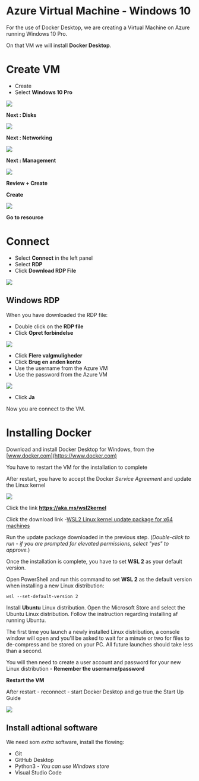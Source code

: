 # Azure Virtual Machine - Windows 10
For the use of Docker Desktop, we are creating a Virtual Machine on Azure running Windows 10 Pro.

On that VM we will install **Docker Desktop**.


# Create VM

- Create
- Select **Windows 10 Pro**

![](./image/win-docker-1.jpg)

**Next : Disks**

![](./image/win-docker-2.jpg)

**Next : Networking**

![](./image/win-docker-3.jpg)

**Next : Management**

![](./image/win-docker-4.jpg)

**Review + Create**

**Create**

![](./image/win-docker-5.jpg)

**Go to resource**

# Connect

- Select **Connect** in the left panel
- Select **RDP**
- Click **Download RDP File**

![](./image/win-docker-6.jpg)

## Windows RDP
When you have downloaded the RDP file:

- Double click on the **RDP file**
- Click **Opret forbindelse**

![](./image/win-docker-7.jpg)

- Click **Flere valgmuligheder**
- Click **Brug en anden konto**
- Use the username from the Azure VM
- Use the password from the Azure VM

![](./image/win-docker-8.jpg)

- Click **Ja**

Now you are connect to the VM.

# Installing Docker
Download and install Docker Desktop for Windows, from the [www.docker.com](https://www.docker.com)

You have to restart the VM for the installation to complete

After restart, you have to accept the Docker *Service Agreement* and update the Linux kernel

![](./image/win-docker-9.jpg)

Click the link **https://aka.ms/wsl2kernel**

Click the download link -[WSL2 Linux kernel update package for x64 machines](https://wslstorestorage.blob.core.windows.net/wslblob/wsl_update_x64.msi)

Run the update package downloaded in the previous step. (*Double-click to run - if you are prompted for elevated permissions, select "yes" to approve.*)

Once the installation is complete, you have to set **WSL 2** as your default version.

Open PowerShell and run this command to set **WSL 2** as the default version when installing a new Linux distribution:

    wsl --set-default-version 2

Install **Ubuntu** Linux distribution. Open the Microsoft Store and select the Ubuntu Linux distribution. Follow the instruction regarding installing af running Ubuntu.

The first time you launch a newly installed Linux distribution, a console window will open and you'll be asked to wait for a minute or two for files to de-compress and be stored on your PC. All future launches should take less than a second.

You will then need to create a user account and password for your new Linux distribution - **Remember the username/password**

**Restart the VM**

After restart - reconnect - start Docker Desktop and go true the Start Up Guide

![](./image/win-docker-10.jpg)

## Install adtional software
We need som *extra* software, install the flowing:

- Git
- GitHub Desktop
- Python3 - *You can use Windows store*
- Visual Studio Code